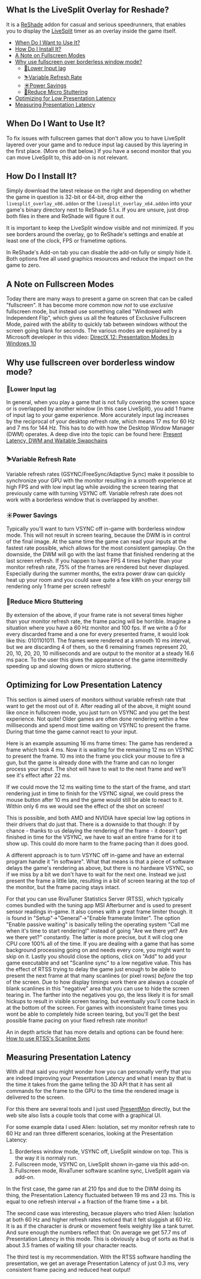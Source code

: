 ## What Is the LiveSplit Overlay for Reshade?
It is a [ReShade](https://reshade.me/) addon for casual and serious speedrunners, that enables you to display the [LiveSplit](https://livesplit.org/) timer as an overlay inside the game itself.

- [When Do I Want to Use It?](#when-do-i-want-to-use-it)
- [How Do I Install It?](#how-do-i-install-it)
- [A Note on Fullscreen Modes](#a-note-on-fullscreen-modes)
- [Why use fullscreen over borderless window mode?](#why-use-fullscreen-over-borderless-window-mode)
  * [🐌Lower Input lag](#lower-input-lag)
  * [⛷️Variable Refresh Rate](#%EF%B8%8Fvariable-refresh-rate)
  * [☀️Power Savings](#%EF%B8%8Fpower-savings)
  * [💫Reduce Micro Stuttering](#reduce-micro-stuttering)
- [Optimizing for Low Presentation Latency](#optimizing-for-low-presentation-latency)
- [Measuring Presentation Latency](#measuring-presentation-latency)

## When Do I Want to Use It?
To fix issues with fullscreen games that don't allow you to have LiveSplit layered over your game and to reduce input lag caused by this layering in the first place. (More on that below.) If you have a second monitor that you can move LiveSplit to, this add-on is not relevant.

## How Do I Install It?
Simply download the latest release on the right and depending on whether the game in question is 32-bit or 64-bit, drop either the `livesplit_overlay_x86.addon` or the `livesplit_overlay_x64.addon` into your game's binary directory next to ReShade 5.1.x. If you are unsure, just drop both files in there and ReShade will figure it out.

It is important to keep the LiveSplit window visible and not minimized. If you see borders around the overlay, go to ReShade's settings and enable at least one of the clock, FPS or frametime options.

In ReShade's Add-on tab you can disable the add-on fully or simply hide it. Both options free all used graphics resources and reduce the impact on the game to zero.

## A Note on Fullscreen Modes
Today there are many ways to present a game on screen that can be called "fullscreen". It has become more common now _not_ to use _exclusive_ fullscreen mode, but instead use something called "Windowed with Independent Flip", which gives us all the features of Exclusive Fullscreen Mode, paired with the ability to quickly tab between windows without the screen going blank for seconds. The various modes are explained by a Microsoft developer in this video: [DirectX 12: Presentation Modes In Windows 10](https://www.youtube.com/watch?v=E3wTajGZOsA)

## Why use fullscreen over borderless window mode?

### 🐌Lower Input lag
In general, when you play a game that is not fully covering the screen space or is overlapped by another window (in this case LiveSplit), you add 1 frame of input lag to your game experience. More accurately input lag increases by the reciprocal of your desktop refresh rate, which means 17 ms for 60 Hz and 7 ms for 144 Hz. This has to do with how the Desktop Window Manager (DWM) operates. A deep dive into the topic can be found here: [Present Latency, DWM and Waitable Swapchains](https://jackmin.home.blog/2018/12/14/swapchains-present-and-present-latency/)

### ⛷️Variable Refresh Rate
Variable refresh rates (GSYNC/FreeSync/Adaptive Sync) make it possible to synchronize your GPU with the monitor resulting in a smooth experience at high FPS and with low input lag while avoiding the screen tearing that previously came with turning VSYNC off. Variable refresh rate does not work with a borderless window that is overlapped by another.

### ☀️Power Savings
Typically you'll want to turn VSYNC off in-game with borderless window mode. This will not result in screen tearing, because the DWM is in control of the final image. At the same time the game can read your inputs at the fastest rate possible, which allows for the most consistent gameplay. On the downside, the DWM will go with the last frame that finished rendering at the last screen refresh. If you happen to have FPS 4 times higher than your monitor refresh rate, 75% of the frames are rendered but never displayed. Especially during the summer months, the extra power draw can quickly heat up your room and you could save quite a few kWh on your energy bill rendering only 1 frame per screen refresh!

### 💫Reduce Micro Stuttering
By extension of the above, if your frame rate is not several times higher than your monitor refresh rate, the frame pacing will be horrible. Imagine a situation where you have a 60 Hz monitor and 100 fps. If we write a 0 for every discarded frame and a one for every presented frame, it would look like this: 0101101011. The frames were rendered at a smooth 10 ms interval, but we are discarding 4 of them, so the 6 remaining frames represent 20, 20, 10, 20, 20, 10 milliseconds and are output to the monitor at a steady 16.6 ms pace. To the user this gives the appearance of the game intermittedly speeding up and slowing down or micro stuttering.

## Optimizing for Low Presentation Latency
This section is aimed users of monitors without variable refresh rate that want to get the most out of it. After reading all of the above, it might sound like once in fullscreen mode, you just turn on VSYNC and you get the best experience. Not quite! Older games are often done rendering within a few milliseconds and spend most time waiting on VSYNC to present the frame. During that time the game cannot react to your input.

Here is an example assuming 16 ms frame times: The game has rendered a frame which took 4 ms. Now it is waiting for the remaining 12 ms on VSYNC to present the frame. 10 ms into the frame you click your mouse to fire a gun, but the game is already done with the frame and can no longer process your input. The shot will have to wait to the next frame and we'll see it's effect after 22 ms.

If we could move the 12 ms waiting time to the start of the frame, and start rendering just in time to finish for the VSYNC signal, we could press the mouse button after 10 ms and the game would still be able to react to it. Within only 6 ms we would see the effect of the shot on screen!

This is possible, and both AMD and NVIDIA have special low lag options in their drivers that do just that. There is a downside to that though: If by chance - thanks to us delaying the rendering of the frame - it doesn't get finished in time for the VSYNC, we have to wait an entire frame for it to show up. This could do more harm to the frame pacing than it does good.

A different approach is to turn VSYNC off in-game and have an external program handle it "in software". What that means is that a piece of software delays the game's rendering as above, but there is no hardware VSYNC, so if we miss by a bit we don't have to wait for the next one. Instead we just present the frame a little late, resulting in a bit of screen tearing at the top of the monitor, but the frame pacing stays intact.

For that you can use RivaTuner Statistics Server (RTSS), which typically comes bundled with the tuning app MSI Afterburner and is used to present sensor readings in-game. It also comes with a great frame limiter though. It is found in "Setup"->"General"->"Enable framerate limiter". The option "Enable passive waiting" is basically telling the operating system "Call me when it's time to start rendering!" instead of going "Are we there yet? Are we there yet?" constantly. The latter is more precise, but it will clog one CPU core 100% all of the time. If you are dealing with a game that has some background processing going on and needs every core, you might want to skip on it. Lastly you should close the options, click on "Add" to add your game executable and set "Scanline sync" to a low negative value. This has the effect of RTSS trying to delay the game just enough to be able to present the next frame at that many scanlines (or pixel rows) *before* the top of the screen. Due to how display timings work there are always a couple of blank scanlines in this "negative" area that you can use to hide the screen tearing in. The farther into the negatives you go, the less likely it is for small hickups to result in visible screen tearing, but eventually you'll come back in at the bottom of the screen. For games with inconsistent frame times you wont be able to completely hide screen tearing, but you'll get the best possible frame pacing on your fixed refresh rate monitor!

An in depth article that has more details and options can be found here: [How to use RTSS's Scanline Sync](https://www.resetera.com/threads/guide-how-to-use-rtsss-scanline-sync-to-reduce-stuttering-screen-tearing-and-input-lag-on-pc-alternative-to-vsync-g-sync-and-freesync.138764/)

## Measuring Presentation Latency
With all that said you might wonder how you can personally verify that you are indeed improving your Presentation Latency and what I mean by that is the time it takes from the game telling the 3D API that it has sent all commands for the frame to the GPU to the time the rendered image is delivered to the screen.

For this there are several tools and I just used [PresentMon](https://github.com/GameTechDev/PresentMon) directly, but the web site also lists a couple tools that come with a graphical UI.

For some example data I used Alien: Isolation, set my monitor refresh rate to 60 Hz and ran three different scenarios, looking at the Presentation Latency:

1. Borderless window mode, VSYNC off, LiveSplit window on top. This is the way it is normaly run.
2. Fullscreen mode, VSYNC on, LiveSplit shown in-game via this add-on.
3. Fullscreen mode, RivaTuner software scanline sync, LiveSplit again via add-on.

In the first case, the game ran at 210 fps and due to the DWM doing its thing, the Presentation Latency fluctuated between 19 ms and 23 ms. This is equal to one refresh interval + a fraction of the frame time + a bit.

The second case was interesting, becasue players who tried Alien: Isolation at both 60 Hz and higher refresh rates noticed that it felt sluggish at 60 Hz. It is as if the character is drunk or movement feels weighty like a tank turret. And sure enough the numbers reflect that: On average we get 57.7 ms of Presentation Latency in this mode. This is obviously a bug of sorts as that is about 3.5 frames of waiting till your character reacts.

The third test is my recommendation. With the RTSS software handling the presentation, we get an average Presentation Latency of just 0.3 ms, very consistent frame pacing and reduced heat output!
